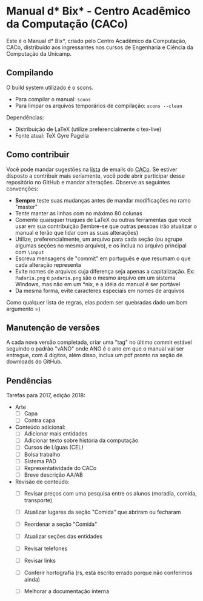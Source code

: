 Manual d* Bix* - Centro Acadêmico da Computação (CACo)
======================================================

Este é o Manual d* Bix*, criado pelo Centro Acadêmico da Computação, CACo,
distribuído aos ingressantes nos cursos de Engenharia e Ciência da Computação
da Unicamp.

Compilando
----------

O build system utilizado é o scons.

 - Para compilar o manual: `scons`
 - Para limpar os arquivos temporários de compilação: `scons --clean`

Dependências:

 - Distribuição de LaTeX (utilize preferencialmente o tex-live)
 - Fonte atual: TeX Gyre Pagella

Como contribuir
---------------

Você pode mandar sugestões na
[lista](http://groups.google.com/group/cacounicamp) de emails do
[CACo](www.caco.ic.unicamp.br). Se estiver disposto a contribuir mais
seriamente, você pode abrir participar desse repositório no GitHub e mandar
alterações. Observe as seguintes convenções:

 - **Sempre** teste suas mudanças antes de mandar modificações no ramo "master"
 - Tente manter as linhas com no máximo 80 colunas
 - Comente quaisquer truques de LaTeX ou outras ferramentas que você usar em
   sua contribuição (lembre-se que outras pessoas irão atualizar o manual e
   terão que lidar com as suas alterações)
 - Utilize, preferencialmente, um arquivo para cada seção (ou agrupe algumas
   seções no mesmo arquivo), e os inclua no arquivo principal com `\input`
 - Escreva mensagens de "commit" em português e que resumam o que cada
   alteração representa
 - Evite nomes de arquivos cuja diferença seja apenas a capitalização. Ex:
   `Padaria.png` e `padaria.png` são o mesmo arquivo em um sistema Windows, mas
   não em um \*nix, e a idéia do manual é ser portável
 - Da mesma forma, evite caracteres especiais em nomes de arquivos

Como qualquer lista de regras, elas podem ser quebradas dado um bom argumento =)

Manutenção de versões
---------------------

A cada nova versão completada, criar uma "tag" no último commit estável
seguindo o padrão "vANO" onde ANO é o ano em que o manual vai ser entregue, com
4 dígitos, além disso, inclua um pdf pronto na seção de downloads do GitHub.

Pendências
-------

Tarefas para 2017, edição 2018:
+ Arte
  - [ ] Capa
  - [ ] Contra capa

+ Conteúdo adicional:
  - [ ] Adicionar mais entidades
  - [ ] Adicionar texto sobre história da computação
  - [ ] Cursos de Líguas (CEL)
  - [ ] Bolsa trabalho
  - [ ] Sistema PAD
  - [ ] Representatividade do CACo
  - [ ] Breve descrição AA/AB

+ Revisão de conteúdo:
  - [ ] Revisar preços com uma pesquisa entre os alunos (moradia, comida,
    transporte)
  - [ ] Atualizar lugares da seção "Comida" que abriram ou fecharam
  - [ ] Reordenar a seção "Comida"
  - [ ] Atualizar seções das entidades
  - [ ] Revisar telefones
  - [ ] Revisar links
  - [ ] Conferir hortografia (rs, está escrito errado porque não conferimos
    ainda)
  - [ ] Melhorar a documentação interna
  
